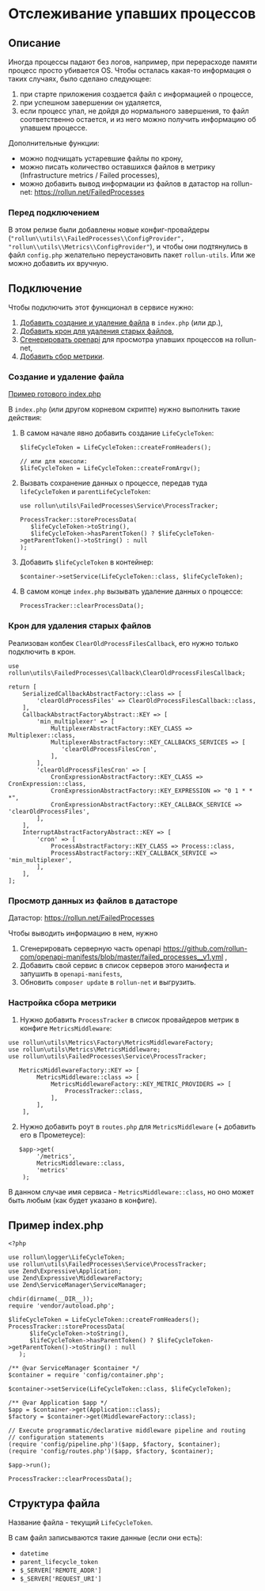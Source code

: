 # Отслеживание упавших процессов

## Описание
Иногда процессы падают без логов, например, при перерасходе памяти процесс просто убивается OS. Чтобы осталась какая-то информация о таких случаях, было сделано следующее:
1. при старте приложения создается файл с информацией о процессе,
2. при успешном завершении он удаляется,
3. если процесс упал, не дойдя до нормального завершения, то файл соответственно остается, и из него можно получить информацию об упавшем процессе.

Дополнительные функции:
* можно подчищать устаревшие файлы по крону,
* можно писать количество оставшихся файлов в метрику (Infrastructure metrics / Failed processes),
* можно добавить вывод информации из файлов в датастор на rollun-net: https://rollun.net/FailedProcesses


### Перед подключением

В этом релизе были добавлены новые конфиг-провайдеры (`"rollun\\utils\\FailedProcesses\\ConfigProvider", "rollun\\utils\\Metrics\\ConfigProvider"`), и чтобы они подтянулись в файл `config.php` желательно переустановить пакет `rollun-utils`. Или же можно добавить их вручную.

## Подключение

Чтобы подключить этот функционал в сервисе нужно:
1. [Добавить создание и удаление файла](#создание-и-удаление-файла) в `index.php` (или др.),
2. [Добавить крон для удаления старых файлов](#крон-для-удаления-старых-файлов),
3. [Сгенерировать openapi](#просмотр-данных-из-файлов-в-датасторе) для просмотра упавших процессов на rollun-net,
4. [Добавить сбор метрики](#настройка-сбора-метрики).

### Создание и удаление файла
[Пример готового index.php](#пример-indexphp)

В `index.php` (или другом корневом скрипте) нужно выполнить такие действия:
1. В самом начале явно добавить создание `LifeCycleToken`:
    ```
    $lifeCycleToken = LifeCycleToken::createFromHeaders();
    
    // или для консоли:
    $lifeCycleToken = LifeCycleToken::createFromArgv();
    ```
2. Вызвать сохранение данных о процессе, передав туда `lifeCycleToken` и `parentLifeCycleToken`:
   ```
   use rollun\utils\FailedProcesses\Service\ProcessTracker;
   
   ProcessTracker::storeProcessData(
      $lifeCycleToken->toString(),
      $lifeCycleToken->hasParentToken() ? $lifeCycleToken->getParentToken()->toString() : null
   );
   ```
3. Добавить `$lifeCycleToken` в контейнер:
   ```
   $container->setService(LifeCycleToken::class, $lifeCycleToken);
   ```
4. В самом конце `index.php` вызывать удаление данных о процессе:
   ```
   ProcessTracker::clearProcessData();
   ```
   
### Крон для удаления старых файлов

Реализован колбек `ClearOldProcessFilesCallback`, его нужно только подключить в крон.

```
use rollun\utils\FailedProcesses\Callback\ClearOldProcessFilesCallback;

return [
    SerializedCallbackAbstractFactory::class => [
        'clearOldProcessFiles' => ClearOldProcessFilesCallback::class,
    ],
    CallbackAbstractFactoryAbstract::KEY => [
        'min_multiplexer' => [
            MultiplexerAbstractFactory::KEY_CLASS => Multiplexer::class,
            MultiplexerAbstractFactory::KEY_CALLBACKS_SERVICES => [
               'clearOldProcessFilesCron',
            ],
        ],
        'clearOldProcessFilesCron' => [
            CronExpressionAbstractFactory::KEY_CLASS => CronExpression::class,
            CronExpressionAbstractFactory::KEY_EXPRESSION => "0 1 * * *",
            CronExpressionAbstractFactory::KEY_CALLBACK_SERVICE => 'clearOldProcessFiles',
        ],
    ],
    InterruptAbstractFactoryAbstract::KEY => [
        'cron' => [
            ProcessAbstractFactory::KEY_CLASS => Process::class,
            ProcessAbstractFactory::KEY_CALLBACK_SERVICE => 'min_multiplexer',
        ],
    ],
];
```

### Просмотр данных из файлов в датасторе

Датастор: https://rollun.net/FailedProcesses

Чтобы выводить информацию в нем, нужно 
1. Cгенерировать серверную часть openapi https://github.com/rollun-com/openapi-manifests/blob/master/failed_processes__v1.yml ,
2. Добавить свой сервис в список серверов этого манифеста и запушить в `openapi-manifests`,
3. Обновить `composer update` в `rollun-net` и выгрузить.

### Настройка сбора метрики

1. Нужно добавить `ProcessTracker` в список провайдеров метрик в конфиге `MetricsMiddleware`:

```
use rollun\utils\Metrics\Factory\MetricsMiddlewareFactory;
use rollun\utils\Metrics\MetricsMiddleware;
use rollun\utils\FailedProcesses\Service\ProcessTracker;

   MetricsMiddlewareFactory::KEY => [
        MetricsMiddleware::class => [
            MetricsMiddlewareFactory::KEY_METRIC_PROVIDERS => [
                ProcessTracker::class,
            ],
        ],
    ],
```

2. Нужно добавить роут в `routes.php` для `MetricsMiddleware` (+ добавить его в Прометеусе):

```
   $app->get(
        '/metrics',
        MetricsMiddleware::class,
        'metrics'
    );
```

В данном случае имя сервиса - `MetricsMiddleware::class`, но оно может быть любым (как будет указано в конфиге).



## Пример index.php
```
<?php

use rollun\logger\LifeCycleToken;
use rollun\utils\FailedProcesses\Service\ProcessTracker;
use Zend\Expressive\Application;
use Zend\Expressive\MiddlewareFactory;
use Zend\ServiceManager\ServiceManager;

chdir(dirname(__DIR__));
require 'vendor/autoload.php';

$lifeCycleToken = LifeCycleToken::createFromHeaders();
ProcessTracker::storeProcessData(
      $lifeCycleToken->toString(),
      $lifeCycleToken->hasParentToken() ? $lifeCycleToken->getParentToken()->toString() : null
   );

/** @var ServiceManager $container */
$container = require 'config/container.php';

$container->setService(LifeCycleToken::class, $lifeCycleToken);

/** @var Application $app */
$app = $container->get(Application::class);
$factory = $container->get(MiddlewareFactory::class);

// Execute programmatic/declarative middleware pipeline and routing
// configuration statements
(require 'config/pipeline.php')($app, $factory, $container);
(require 'config/routes.php')($app, $factory, $container);

$app->run();

ProcessTracker::clearProcessData();
```

## Структура файла
Название файла - текущий `LifeCycleToken`.

В сам файл записываются такие данные (если они есть):
* `datetime`
* `parent_lifecycle_token`
* `$_SERVER['REMOTE_ADDR']`
* `$_SERVER['REQUEST_URI']`